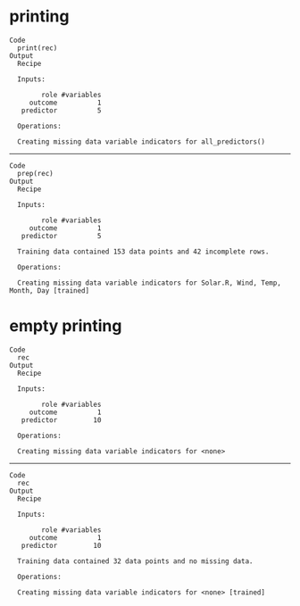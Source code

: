 # printing

    Code
      print(rec)
    Output
      Recipe
      
      Inputs:
      
            role #variables
         outcome          1
       predictor          5
      
      Operations:
      
      Creating missing data variable indicators for all_predictors()

---

    Code
      prep(rec)
    Output
      Recipe
      
      Inputs:
      
            role #variables
         outcome          1
       predictor          5
      
      Training data contained 153 data points and 42 incomplete rows. 
      
      Operations:
      
      Creating missing data variable indicators for Solar.R, Wind, Temp, Month, Day [trained]

# empty printing

    Code
      rec
    Output
      Recipe
      
      Inputs:
      
            role #variables
         outcome          1
       predictor         10
      
      Operations:
      
      Creating missing data variable indicators for <none>

---

    Code
      rec
    Output
      Recipe
      
      Inputs:
      
            role #variables
         outcome          1
       predictor         10
      
      Training data contained 32 data points and no missing data.
      
      Operations:
      
      Creating missing data variable indicators for <none> [trained]

